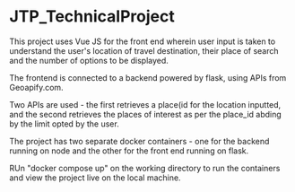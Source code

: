 # JTP_TechnicalProject
 
This project uses Vue JS for the front end wherein user input is taken to understand the user's location of travel destination, their place of search and the number of options to be displayed. 

The frontend is connected to a backend powered by flask, using APIs from Geoapify.com. 

Two APIs are used - the first retrieves a place(id for the location inputted, and the second retrieves the places of interest as per the place_id abding by the limit opted by the user. 

The project has two separate docker containers - one for the backend running on node and the other for the front end running on flask. 

RUn "docker compose up" on the working directory to run the containers and view the project live on the local machine.
